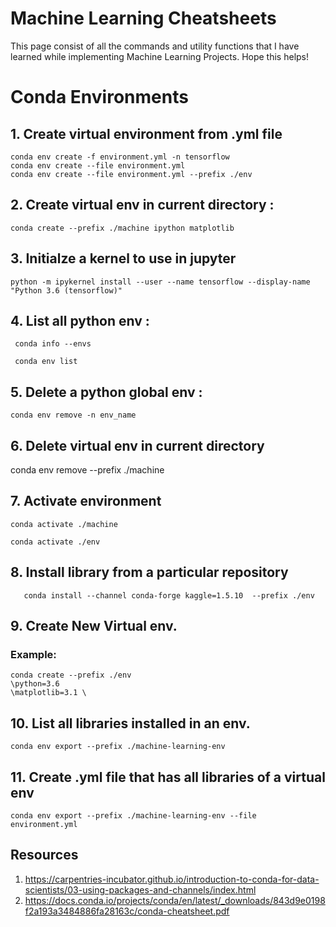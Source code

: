 # Machine Learning Cheatsheets

This page consist of all the commands and utility functions that I have learned while implementing Machine Learning Projects. 
Hope this helps!


# Conda Environments

## 1. **Create virtual environment from .yml file**

    conda env create -f environment.yml -n tensorflow
    conda env create --file environment.yml
	conda env create --file environment.yml --prefix ./env

## 2. **Create virtual env in current directory :**

    conda create --prefix ./machine ipython matplotlib

## 3. **Initialze a kernel to use in jupyter**

    python -m ipykernel install --user --name tensorflow --display-name "Python 3.6 (tensorflow)"

## 4. **List all python env :**

     conda info --envs 
     
     conda env list

## 5. **Delete a python global env :**

    conda env remove -n env_name

## 6. **Delete virtual env in current directory**

conda env remove --prefix ./machine

## 7. **Activate environment**

    conda activate ./machine

    conda activate ./env

## 8. **Install library from a particular repository**

       conda install --channel conda-forge kaggle=1.5.10  --prefix ./env

  

## 9. **Create New Virtual env.**

 ### **Example:** 

    conda create --prefix ./env 
    \python=3.6 
    \matplotlib=3.1 \ 

## 10. **List all libraries installed in an env.**

    conda env export --prefix ./machine-learning-env 

## 11. **Create .yml file that has all libraries of a virtual env**

    conda env export --prefix ./machine-learning-env --file environment.yml

## Resources 

 1. https://carpentries-incubator.github.io/introduction-to-conda-for-data-scientists/03-using-packages-and-channels/index.html
 2. https://docs.conda.io/projects/conda/en/latest/_downloads/843d9e0198f2a193a3484886fa28163c/conda-cheatsheet.pdf
 
